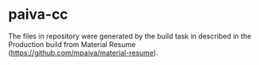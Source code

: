 # paiva-cc

The files in repository were generated by the build task in described in the Production build from Material Resume (https://github.com/mpaiva/material-resume).
